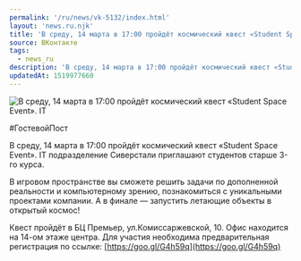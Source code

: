 ```yaml
---
permalink: '/ru/news/vk-5132/index.html'
layout: 'news.ru.njk'
title: 'В среду, 14 марта в 17:00 пройдёт космический квест «Student Space Event»'
source: ВКонтакте
tags:
  - news_ru
description: 'В среду, 14 марта в 17:00 пройдёт космический квест «Student Space Event»'
updatedAt: 1519977660
---
```

![В среду, 14 марта в 17:00 пройдёт космический квест «Student Space Event». IT](https://sun9-19.userapi.com/c840127/v840127274/8c21c/dvuJ_j_u0kY.jpg)

#ГостевойПост

В среду, 14 марта в 17:00 пройдёт космический квест «Student Space Event». IT подразделение Сиверстали приглашают студентов старше 3-го курса.

В игровом пространстве вы сможете решить задачи по дополненной реальности и компьютерному зрению, познакомиться с уникальными проектами компании. А в финале — запустить летающие объекты в открытый космос!

Квест пройдёт в БЦ Премьер, ул.Комиссаржевской, 10. Офис находится на 14-ом этаже центра. Для участия необходима предварительная регистрация по ссылке: [https://goo.gl/G4h59q](https://goo.gl/G4h59q)
